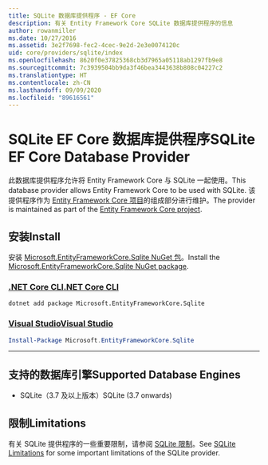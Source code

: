 ```yaml
---
title: SQLite 数据库提供程序 - EF Core
description: 有关 Entity Framework Core SQLite 数据库提供程序的信息
author: rowanmiller
ms.date: 10/27/2016
ms.assetid: 3e2f7698-fec2-4cec-9e2d-2e3e0074120c
uid: core/providers/sqlite/index
ms.openlocfilehash: 8620f0e37825368cb3d7965a05118ab1297fb9e8
ms.sourcegitcommit: 7c3939504bb9da3f46bea3443638b808c04227c2
ms.translationtype: HT
ms.contentlocale: zh-CN
ms.lasthandoff: 09/09/2020
ms.locfileid: "89616561"
---
```

# <a name="sqlite-ef-core-database-provider"></a><span data-ttu-id="dbe56-103">SQLite EF Core 数据库提供程序</span><span class="sxs-lookup"><span data-stu-id="dbe56-103">SQLite EF Core Database Provider</span></span>

<span data-ttu-id="dbe56-104">此数据库提供程序允许将 Entity Framework Core 与 SQLite 一起使用。</span><span class="sxs-lookup"><span data-stu-id="dbe56-104">This database provider allows Entity Framework Core to be used with SQLite.</span></span> <span data-ttu-id="dbe56-105">该提供程序作为 [Entity Framework Core 项目](https://github.com/aspnet/EntityFrameworkCore)的组成部分进行维护。</span><span class="sxs-lookup"><span data-stu-id="dbe56-105">The provider is maintained as part of the [Entity Framework Core project](https://github.com/aspnet/EntityFrameworkCore).</span></span>

## <a name="install"></a><span data-ttu-id="dbe56-106">安装</span><span class="sxs-lookup"><span data-stu-id="dbe56-106">Install</span></span>

<span data-ttu-id="dbe56-107">安装 [Microsoft.EntityFrameworkCore.Sqlite NuGet 包](https://www.nuget.org/packages/Microsoft.EntityFrameworkCore.Sqlite/)。</span><span class="sxs-lookup"><span data-stu-id="dbe56-107">Install the [Microsoft.EntityFrameworkCore.Sqlite NuGet package](https://www.nuget.org/packages/Microsoft.EntityFrameworkCore.Sqlite/).</span></span>

### <a name="net-core-cli"></a>[<span data-ttu-id="dbe56-108">.NET Core CLI</span><span class="sxs-lookup"><span data-stu-id="dbe56-108">.NET Core CLI</span></span>](#tab/dotnet-core-cli)

```dotnetcli
dotnet add package Microsoft.EntityFrameworkCore.Sqlite
```

### <a name="visual-studio"></a>[<span data-ttu-id="dbe56-109">Visual Studio</span><span class="sxs-lookup"><span data-stu-id="dbe56-109">Visual Studio</span></span>](#tab/vs)

``` powershell
Install-Package Microsoft.EntityFrameworkCore.Sqlite
```

***

## <a name="supported-database-engines"></a><span data-ttu-id="dbe56-110">支持的数据库引擎</span><span class="sxs-lookup"><span data-stu-id="dbe56-110">Supported Database Engines</span></span>

* <span data-ttu-id="dbe56-111">SQLite（3.7 及以上版本）</span><span class="sxs-lookup"><span data-stu-id="dbe56-111">SQLite (3.7 onwards)</span></span>

## <a name="limitations"></a><span data-ttu-id="dbe56-112">限制</span><span class="sxs-lookup"><span data-stu-id="dbe56-112">Limitations</span></span>

<span data-ttu-id="dbe56-113">有关 SQLite 提供程序的一些重要限制，请参阅 [SQLite 限制](xref:core/providers/sqlite/limitations)。</span><span class="sxs-lookup"><span data-stu-id="dbe56-113">See [SQLite Limitations](xref:core/providers/sqlite/limitations) for some important limitations of the SQLite provider.</span></span>
